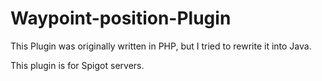 # Waypoint-position-Plugin

This Plugin was originally written in PHP, but I tried to rewrite it into Java.

This plugin is for Spigot servers.
